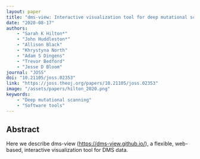 ```yaml
---
layout: paper
title: "dms-view: Interactive visualization tool for deep mutational scanning data"
date: "2020-08-17"
authors: 
    - "Sarah K Hilton*"
    - "John Huddleston*"
    - "Allison Black"
    - "Khrystyna North"
    - "Adam S Dingens"
    - "Trevor Bedford"
    - "Jesse D Bloom"
journal: "JOSS"
doi: "10.21105/joss.02353"
link: "https://joss.theoj.org/papers/10.21105/joss.02353"
image: "/assets/papers/hilton_2020.png"
keywords:
    - "Deep mutational scanning"
    - "Software tools"
---
```


## Abstract

Here we describe dms-view (https://dms-view.github.io/), a flexible, web-based, interactive
visualization tool for DMS data.
